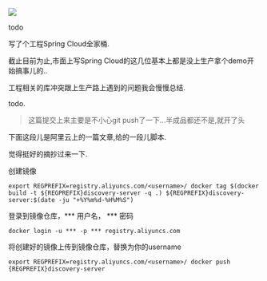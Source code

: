 ![](https://o4dyfn0ef.qnssl.com/image/2016-11-15-Unknown.png)

todo 

写了个工程Spring Cloud全家桶. 

截止目前为止,市面上写Spring Cloud的这几位基本上都是没上生产拿个demo开始搞事儿的.. 

工程相关的库冲突跟上生产路上遇到的问题我会慢慢总结. 

todo. 

> 这篇提交上来主要是不小心git push了一下...半成品都还不是,就开了头

下面这段儿是阿里云上的一篇文章,给的一段儿脚本. 

觉得挺好的摘抄过来一下. 

创建镜像

`export REGPREFIX=registry.aliyuncs.com/<username>/ docker tag $(docker build -t ${REGPREFIX}discovery-server -q .) ${REGPREFIX}discovery-server:$(date -ju "+%Y%m%d-%H%M%S")`

登录到镜像仓库，*** 用户名， *** 密码

`docker login -u *** -p *** registry.aliyuncs.com`

将创建好的镜像上传到镜像仓库，<username>替换为你的username

`export REGPREFIX=registry.aliyuncs.com/<username>/ docker push {REGPREFIX}discovery-server`
